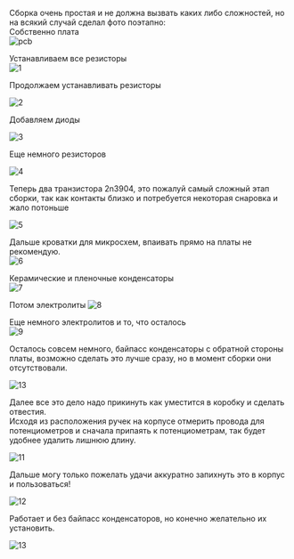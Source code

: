 Сборка очень простая и не должна вызвать каких либо сложностей, но на всякий случай сделал фото поэтапно:<br>
Собственно плата<br>
![pcb](../Image/pcb.jpg)

Устанавливаем все резисторы<br>
![1](../Image/1.jpg)


Продолжаем устанавливать резисторы<br>

![2](../Image/2.jpg)


Добавляем диоды<br>

![3](../Image/3.jpg)

Еще немного резисторов<br>

![4](../Image/4.jpg)

Теперь два транзистора 2n3904, это пожалуй самый сложный этап сборки, так как контакты близко и потребуется некоторая снаровка и жало потоньше<br>

![5](../Image/5.jpg)

Дальше кроватки для микросхем, впаивать прямо на платы не рекомендую.<br>
![6](../Image/6.jpg)

Керамические и пленочные конденсаторы<br>
![7](../Image/7.jpg)

Потом электролиты
![8](../Image/8.jpg)<br>

Еще немного электролитов и то, что осталось<br>
![9](../Image/9.jpg)

Осталось совсем немного, байпасс конденсаторы с обратной стороны платы, возможно сделать это лучше сразу, но в момент сборки они отсутствовали.<br>

![13](../Image/13.jpg)

Далее все это дело надо прикинуть как уместится в коробку и сделать отвестия.<br>
Исходя из расположения ручек на корпусе отмерить провода для потенциометров и сначала припаять к потенциометрам, так будет удобнее удалить лишнюю длину.<br>

![11](../Image/11.jpg)

Дальше могу только пожелать удачи аккуратно запихнуть это в корпус и пользоваться!<br>

![12](../Image/12.jpg)

Работает и без байпасс конденсаторов, но конечно желательно их установить.<br>

![13](https://github.com/EugeneCarlo/OVERLY-LOWERLY-Guitar-Pedal/blob/main/Image/9S4ZEw-4pt4.jpg)